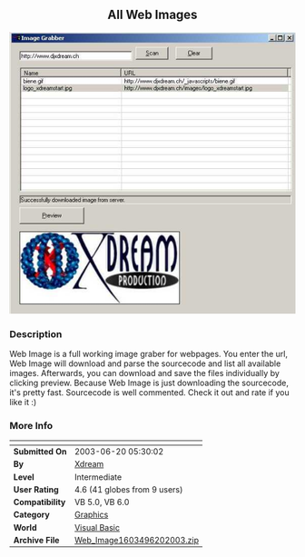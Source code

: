 ﻿<div align="center">

## All Web Images

<img src="PIC2003620455141064.jpg">
</div>

### Description

Web Image is a full working image graber for webpages. You enter the url, Web Image will download and parse the sourcecode and list all available images. Afterwards, you can download and save the files individually by clicking preview. Because Web Image is just downloading the sourcecode, it's pretty fast. Sourcecode is well commented. Check it out and rate if you like it :)
 
### More Info
 


<span>             |<span>
---                |---
**Submitted On**   |2003-06-20 05:30:02
**By**             |[Xdream](https://github.com/Planet-Source-Code/PSCIndex/blob/master/ByAuthor/xdream.md)
**Level**          |Intermediate
**User Rating**    |4.6 (41 globes from 9 users)
**Compatibility**  |VB 5\.0, VB 6\.0
**Category**       |[Graphics](https://github.com/Planet-Source-Code/PSCIndex/blob/master/ByCategory/graphics__1-46.md)
**World**          |[Visual Basic](https://github.com/Planet-Source-Code/PSCIndex/blob/master/ByWorld/visual-basic.md)
**Archive File**   |[Web\_Image1603496202003\.zip](https://github.com/Planet-Source-Code/xdream-all-web-images__1-46319/archive/master.zip)








